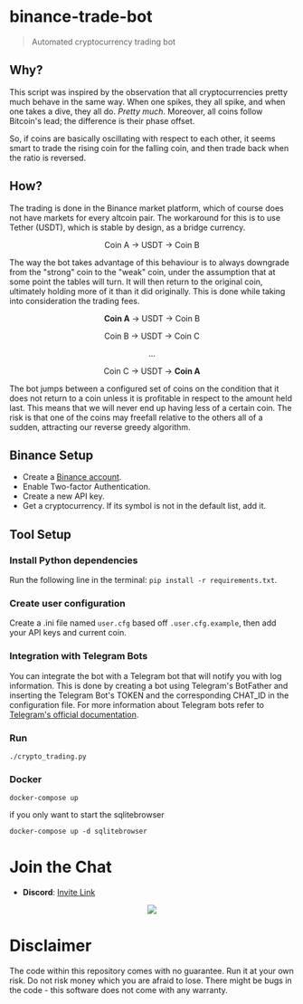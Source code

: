 # binance-trade-bot

>Automated cryptocurrency trading bot

## Why?

This script was inspired by the observation that all cryptocurrencies pretty much behave in the same way. When one spikes, they all spike, and when one takes a dive, they all do. *Pretty much*. Moreover, all coins follow Bitcoin's lead; the difference is their phase offset.

So, if coins are basically oscillating with respect to each other, it seems smart to trade the rising coin for the falling coin, and then trade back when the ratio is reversed.

## How?

The trading is done in the Binance market platform, which of course does not have markets for every altcoin pair. The workaround for this is to use Tether (USDT), which is stable by design, as a bridge currency.

<p align="center">
  Coin A → USDT → Coin B
</p>

The way the bot takes advantage of this behaviour is to always downgrade from the "strong" coin to the "weak" coin, under the assumption that at some point the tables will turn. It will then return to the original coin, ultimately holding more of it than it did originally. This is done while taking into consideration the trading fees.

<div align="center">
  <p><b>Coin A</b> → USDT → Coin B</p>
  <p>Coin B → USDT → Coin C</p>
  <p>...</p>
  <p>Coin C → USDT → <b>Coin A</b></p>
</div>

The bot jumps between a configured set of coins on the condition that it does not return to a coin unless it is profitable in respect to the amount held last. This means that we will never end up having less of a certain coin. The risk is that one of the coins may freefall relative to the others all of a sudden, attracting our reverse greedy algorithm.

## Binance Setup

* Create a [Binance account](https://accounts.binance.com/en/register).
* Enable Two-factor Authentication.
* Create a new API key.
* Get a cryptocurrency. If its symbol is not in the default list, add it.

## Tool Setup

### Install Python dependencies

Run the following line in the terminal: `pip install -r requirements.txt`.

### Create user configuration

Create a .ini file named `user.cfg` based off `.user.cfg.example`, then add your API keys and current coin.

### Integration with Telegram Bots

You can integrate the bot with a Telegram bot that will notify you with log information. 
This is done by creating a bot using Telegram's BotFather and inserting the Telegram Bot's TOKEN and the corresponding CHAT_ID in the configuration file. 
For more information about Telegram bots refer to [Telegram's official documentation](https://core.telegram.org/bots).

### Run

`./crypto_trading.py`

### Docker

```shell
docker-compose up
```

if you only want to start the sqlitebrowser
```shell
docker-compose up -d sqlitebrowser
```


# Join the Chat

* **Discord**: [Invite Link](https://discord.gg/m4TNaxreCN)

<p align="center">
  <img src = "https://usercontent2.hubstatic.com/6061829.jpg">
</p>

# Disclaimer

The code within this repository comes with no guarantee. Run it at your own risk. 
Do not risk money which you are afraid to lose. There might be bugs in the code - this software does not come with any warranty.
